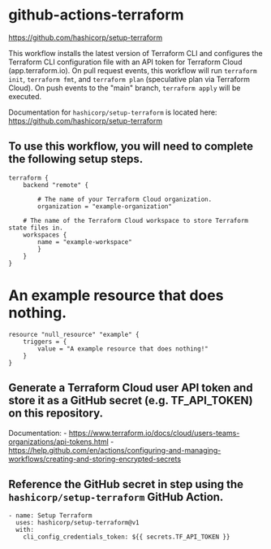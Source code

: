 # github-actions-terraform

https://github.com/hashicorp/setup-terraform


This workflow installs the latest version of Terraform CLI and configures the Terraform CLI configuration file with an API token for Terraform Cloud (app.terraform.io). On pull request events, this workflow will run `terraform init`, `terraform fmt`, and `terraform plan` (speculative plan via Terraform Cloud). On push events
to the "main" branch, `terraform apply` will be executed.

Documentation for `hashicorp/setup-terraform` is located here: https://github.com/hashicorp/setup-terraform

## To use this workflow, you will need to complete the following setup steps.

    terraform {
        backend "remote" {

            # The name of your Terraform Cloud organization.
            organization = "example-organization"

        # The name of the Terraform Cloud workspace to store Terraform state files in.
        workspaces {
            name = "example-workspace"
            }
        }
    }

# An example resource that does nothing.

    resource "null_resource" "example" {
        triggers = {
            value = "A example resource that does nothing!"
        }
    }

## Generate a Terraform Cloud user API token and store it as a GitHub secret (e.g. TF_API_TOKEN) on this repository.

Documentation:
    - https://www.terraform.io/docs/cloud/users-teams-organizations/api-tokens.html
    - https://help.github.com/en/actions/configuring-and-managing-workflows/creating-and-storing-encrypted-secrets

## Reference the GitHub secret in step using the `hashicorp/setup-terraform` GitHub Action.
    
    - name: Setup Terraform
      uses: hashicorp/setup-terraform@v1
      with:
        cli_config_credentials_token: ${{ secrets.TF_API_TOKEN }}
